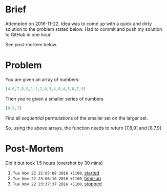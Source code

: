 Brief
=====
Attempted on 2016-11-22. Idea was to come up with a quick and dirty solution to the
problem stated below. Had to commit and push my solution to GitHub in one hour.

See post-mortem below.


Problem
=======
You are given an array of numbers:
```json
[4,6,7,8,9,1,1,2,0,3,4,0,4,5,8,7,9]
```

Then you're given a smaller series of numbers
```json
[8,9,7]
```

Find all *sequential* permutations of the smaller set on the larger set.

So, using the above arrays, the function needs to return [7,8,9] and [8,7,9]



Post-Mortem
===========
Did it but took 1.5 hours (overshot by 30 mins)

1. `Tue Nov 22 22:07:08 2016 +1100`, [started](https://github.com/ma-al/quickie-code/commit/4fb34f986c0e22c0e69799afcfdb767871aacd9b)
2. `Tue Nov 22 23:06:10 2016 +1100`, [time-up](https://github.com/ma-al/quickie-code/commit/5017b0f14db310ccc395e955260a2a1183835ae0)
3. `Tue Nov 22 23:37:37 2016 +1100`, [stopped](https://github.com/ma-al/quickie-code/commit/0b825e950305da14d1703792d5a00afd17833125)


